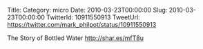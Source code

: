 Title: 
Category: micro
Date: 2010-03-23T00:00:00
Slug: 2010-03-23T00:00:00
TwitterId: 10911550913
TweetUrl: https://twitter.com/mark_philpot/status/10911550913

The Story of Bottled Water http://shar.es/mfT8u